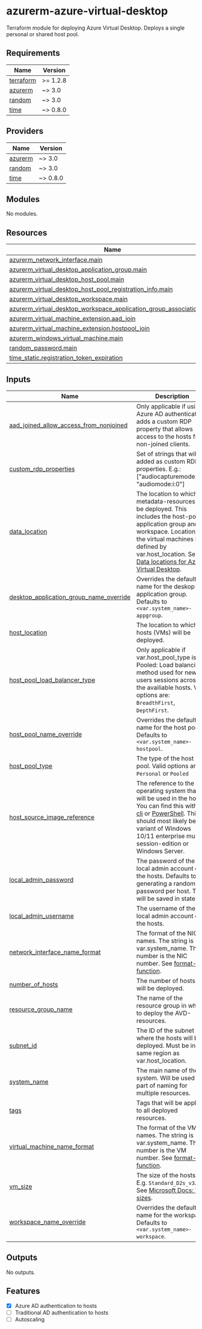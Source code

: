 # azurerm-azure-virtual-desktop
Terraform module for deploying Azure Virtual Desktop. Deploys a single personal or shared host pool.

<!-- BEGINNING OF PRE-COMMIT-TERRAFORM DOCS HOOK -->
## Requirements

| Name | Version |
|------|---------|
| <a name="requirement_terraform"></a> [terraform](#requirement\_terraform) | >= 1.2.8 |
| <a name="requirement_azurerm"></a> [azurerm](#requirement\_azurerm) | ~> 3.0 |
| <a name="requirement_random"></a> [random](#requirement\_random) | ~> 3.0 |
| <a name="requirement_time"></a> [time](#requirement\_time) | ~> 0.8.0 |

## Providers

| Name | Version |
|------|---------|
| <a name="provider_azurerm"></a> [azurerm](#provider\_azurerm) | ~> 3.0 |
| <a name="provider_random"></a> [random](#provider\_random) | ~> 3.0 |
| <a name="provider_time"></a> [time](#provider\_time) | ~> 0.8.0 |

## Modules

No modules.

## Resources

| Name | Type |
|------|------|
| [azurerm_network_interface.main](https://registry.terraform.io/providers/hashicorp/azurerm/latest/docs/resources/network_interface) | resource |
| [azurerm_virtual_desktop_application_group.main](https://registry.terraform.io/providers/hashicorp/azurerm/latest/docs/resources/virtual_desktop_application_group) | resource |
| [azurerm_virtual_desktop_host_pool.main](https://registry.terraform.io/providers/hashicorp/azurerm/latest/docs/resources/virtual_desktop_host_pool) | resource |
| [azurerm_virtual_desktop_host_pool_registration_info.main](https://registry.terraform.io/providers/hashicorp/azurerm/latest/docs/resources/virtual_desktop_host_pool_registration_info) | resource |
| [azurerm_virtual_desktop_workspace.main](https://registry.terraform.io/providers/hashicorp/azurerm/latest/docs/resources/virtual_desktop_workspace) | resource |
| [azurerm_virtual_desktop_workspace_application_group_association.main](https://registry.terraform.io/providers/hashicorp/azurerm/latest/docs/resources/virtual_desktop_workspace_application_group_association) | resource |
| [azurerm_virtual_machine_extension.aad_join](https://registry.terraform.io/providers/hashicorp/azurerm/latest/docs/resources/virtual_machine_extension) | resource |
| [azurerm_virtual_machine_extension.hostpool_join](https://registry.terraform.io/providers/hashicorp/azurerm/latest/docs/resources/virtual_machine_extension) | resource |
| [azurerm_windows_virtual_machine.main](https://registry.terraform.io/providers/hashicorp/azurerm/latest/docs/resources/windows_virtual_machine) | resource |
| [random_password.main](https://registry.terraform.io/providers/hashicorp/random/latest/docs/resources/password) | resource |
| [time_static.registration_token_expiration](https://registry.terraform.io/providers/hashicorp/time/latest/docs/resources/static) | resource |

## Inputs

| Name | Description | Type | Default | Required |
|------|-------------|------|---------|:--------:|
| <a name="input_aad_joined_allow_access_from_nonjoined"></a> [aad\_joined\_allow\_access\_from\_nonjoined](#input\_aad\_joined\_allow\_access\_from\_nonjoined) | Only applicable if using Azure AD authentication: adds a custom RDP property that allows access to the hosts from non-joined clients. | `bool` | `true` | no |
| <a name="input_custom_rdp_properties"></a> [custom\_rdp\_properties](#input\_custom\_rdp\_properties) | Set of strings that will be added as custom RDP properties. E.g.: ["audiocapturemode:i:1", "audiomode:i:0"] | `set(string)` | `[]` | no |
| <a name="input_data_location"></a> [data\_location](#input\_data\_location) | The location to which metadata-resources will be deployed. This includes the host-pool, application group and workspace. Location of the virtual machines is defined by var.host\_location. See [Data locations for Azure Virtual Desktop](https://docs.microsoft.com/en-us/azure/virtual-desktop/data-locations). | `string` | n/a | yes |
| <a name="input_desktop_application_group_name_override"></a> [desktop\_application\_group\_name\_override](#input\_desktop\_application\_group\_name\_override) | Overrides the default name for the deskop application group. Defaults to `<var.system_name>-appgroup`. | `string` | `""` | no |
| <a name="input_host_location"></a> [host\_location](#input\_host\_location) | The location to which the hosts (VMs) will be deployed. | `string` | n/a | yes |
| <a name="input_host_pool_load_balancer_type"></a> [host\_pool\_load\_balancer\_type](#input\_host\_pool\_load\_balancer\_type) | Only applicable if var.host\_pool\_type is Pooled: Load balancing method used for new users sessions across the availiable hosts. Valid options are: `BreadthFirst`, `DepthFirst`. | `string` | `"BreadthFirst"` | no |
| <a name="input_host_pool_name_override"></a> [host\_pool\_name\_override](#input\_host\_pool\_name\_override) | Overrides the default name for the host pool. Defaults to `<var.system_name>-hostpool`. | `string` | `""` | no |
| <a name="input_host_pool_type"></a> [host\_pool\_type](#input\_host\_pool\_type) | The type of the host pool. Valid options are `Personal` or `Pooled` | `string` | n/a | yes |
| <a name="input_host_source_image_reference"></a> [host\_source\_image\_reference](#input\_host\_source\_image\_reference) | The reference to the operating system that will be used in the hosts. You can find this with [az cli](https://docs.microsoft.com/en-us/azure/virtual-machines/linux/cli-ps-findimage) or [PowerShell](https://docs.microsoft.com/en-us/azure/virtual-machines/windows/cli-ps-findimage). This should most likely be a variant of Windows 10/11 enterprise multi session-edition or Windows Server. | <pre>object({<br>    publisher = string<br>    offer     = string<br>    sku       = string<br>    version   = string<br>  })</pre> | <pre>{<br>  "offer": "windows-11",<br>  "publisher": "microsoftwindowsdesktop",<br>  "sku": "win11-21h2-avd",<br>  "version": "latest"<br>}</pre> | no |
| <a name="input_local_admin_password"></a> [local\_admin\_password](#input\_local\_admin\_password) | The password of the local admin account on the hosts. Defaults to generating a random password per host. This will be saved in state. | `string` | `""` | no |
| <a name="input_local_admin_username"></a> [local\_admin\_username](#input\_local\_admin\_username) | The username of the local admin account on the hosts. | `string` | `"azureuser"` | no |
| <a name="input_network_interface_name_format"></a> [network\_interface\_name\_format](#input\_network\_interface\_name\_format) | The format of the NIC names. The string is var.system\_name. The number is the NIC number. See [format-function](https://www.terraform.io/language/functions/format). | `string` | `"%s-nic%02d"` | no |
| <a name="input_number_of_hosts"></a> [number\_of\_hosts](#input\_number\_of\_hosts) | The number of hosts that will be deployed. | `number` | n/a | yes |
| <a name="input_resource_group_name"></a> [resource\_group\_name](#input\_resource\_group\_name) | The name of the resource group in which to deploy the AVD-resources. | `string` | n/a | yes |
| <a name="input_subnet_id"></a> [subnet\_id](#input\_subnet\_id) | The ID of the subnet to where the hosts will be deployed. Must be in the same region as var.host\_location. | `string` | n/a | yes |
| <a name="input_system_name"></a> [system\_name](#input\_system\_name) | The main name of the system. Will be used as a part of naming for multiple resources. | `string` | n/a | yes |
| <a name="input_tags"></a> [tags](#input\_tags) | Tags that will be applied to all deployed resources. | `map(string)` | `{}` | no |
| <a name="input_virtual_machine_name_format"></a> [virtual\_machine\_name\_format](#input\_virtual\_machine\_name\_format) | The format of the VM names. The string is var.system\_name. The number is the VM number. See [format-function](https://www.terraform.io/language/functions/format). | `string` | `"%s-vm%02d"` | no |
| <a name="input_vm_size"></a> [vm\_size](#input\_vm\_size) | The size of the hosts. E.g. `Standard_D2s_v3`. See [Microsoft Docs: VM sizes](https://docs.microsoft.com/en-us/azure/virtual-machines/sizes). | `string` | n/a | yes |
| <a name="input_workspace_name_override"></a> [workspace\_name\_override](#input\_workspace\_name\_override) | Overrides the default name for the workspace. Defaults to `<var.system_name>-workspace`. | `string` | `""` | no |

## Outputs

No outputs.
<!-- END OF PRE-COMMIT-TERRAFORM DOCS HOOK -->

## Features
 - [X] Azure AD authentication to hosts
 - [ ] Traditional AD authentication to hosts
 - [ ] Autoscaling